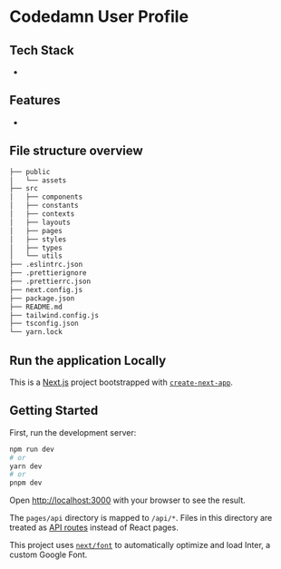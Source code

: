 # Codedamn User Profile

## Tech Stack

-

## Features

-

## File structure overview

```bash
├── public
│   └── assets
├── src
│   ├── components
│   ├── constants
│   ├── contexts
│   ├── layouts
│   ├── pages
│   ├── styles
│   ├── types
│   └── utils
├── .eslintrc.json
├── .prettierignore
├── .prettierrc.json
├── next.config.js
├── package.json
├── README.md
├── tailwind.config.js
├── tsconfig.json
└── yarn.lock
```

## Run the application Locally

This is a [Next.js](https://nextjs.org/) project bootstrapped with [`create-next-app`](https://github.com/vercel/next.js/tree/canary/packages/create-next-app).

## Getting Started

First, run the development server:

```bash
npm run dev
# or
yarn dev
# or
pnpm dev
```

Open [http://localhost:3000](http://localhost:3000) with your browser to see the result.

The `pages/api` directory is mapped to `/api/*`. Files in this directory are treated as [API routes](https://nextjs.org/docs/api-routes/introduction) instead of React pages.

This project uses [`next/font`](https://nextjs.org/docs/basic-features/font-optimization) to automatically optimize and load Inter, a custom Google Font.
